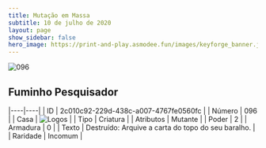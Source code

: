 ```yaml
---
title: Mutação em Massa
subtitle: 10 de julho de 2020
layout: page
show_sidebar: false
hero_image: https://print-and-play.asmodee.fun/images/keyforge_banner.jpg
---
```


![096](https://cdn.keyforgegame.com/media/card_front/pt/479_096_XC9823CQ2V92_pt.png)

## Fuminho Pesquisador

|----|----|
| ID | 2c010c92-229d-438c-a007-4767fe0560fc |
| Número | 096 |
| Casa | ![Logos](https://archonarcana.com/images/thumb/c/ce/Logos.png/22px-Logos.png "Logos") |
| Tipo | Criatura |
| Atributos | Mutante |
| Poder | 2 |
| Armadura | 0 |
| Texto | Destruído: Arquive a carta do topo do seu baralho. |
| Raridade | Incomum |
